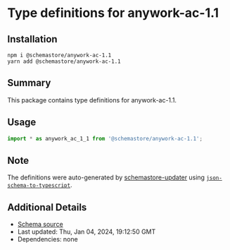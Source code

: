 # Type definitions for anywork-ac-1.1

## Installation

```
npm i @schemastore/anywork-ac-1.1
yarn add @schemastore/anywork-ac-1.1
```

## Summary

This package contains type definitions for anywork-ac-1.1.

## Usage

```ts
import * as anywork_ac_1_1 from '@schemastore/anywork-ac-1.1';
```

## Note

The definitions were auto-generated by [schemastore-updater](https://github.com/ffflorian/schemastore-updater) using [`json-schema-to-typescript`](https://www.npmjs.com/package/json-schema-to-typescript).

## Additional Details

* [Schema source](https://github.com/SchemaStore/schemastore/tree/master/src/schemas/json/anywork-ac-1.1)
* Last updated: Thu, Jan 04, 2024, 19:12:50 GMT
* Dependencies: none
